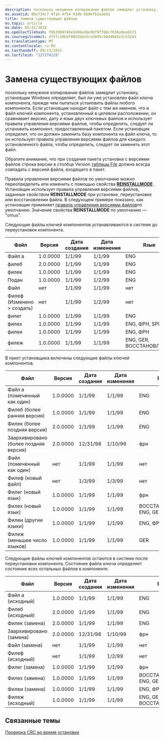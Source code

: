 ```yaml
---
description: поскольку ненужное копирование файлов замедлит установку, установщик Windows определяет, был ли уже установлен файл ключа компонента, прежде чем пытаться установить файлы любого компонента.
ms.assetid: 8be734c7-4f16-4f54-93db-bb8efb1ea6da
title: Замена существующих файлов
ms.topic: article
ms.date: 05/31/2018
ms.openlocfilehash: f0b3908749e5496e4be9bf0ff68c7038a9ea6573
ms.sourcegitcommit: d75fc10b9f0825bbe5ce5045c90d4045e3c53243
ms.translationtype: MT
ms.contentlocale: ru-RU
ms.lasthandoff: 09/13/2021
ms.locfileid: "127274128"
---
```

# <a name="replacing-existing-files"></a>Замена существующих файлов

поскольку ненужное копирование файлов замедлит установку, установщик Windows определяет, был ли уже установлен файл ключа компонента, прежде чем пытаться установить файлы любого компонента. Если установщик находит файл с тем же именем, что и файл ключей компонента, установленный в целевом расположении, он сравнивает версию, дату и язык двух ключевых файлов и использует правила управления версиями файлов, чтобы определить, следует ли установить компонент, предоставленный пакетом. Если установщик определит, что он должен заменить базу компонента на файл ключа, то он использует правила управления версиями файлов для каждого установленного файла, чтобы определить, следует ли заменить этот файл.

Обратите внимание, что при создании пакета установки с версиями файлов строка версии в столбце Version [таблицы File](file-table.md) должна всегда совпадать с версией файла, входящего в пакет.

Правила управления версиями файлов по умолчанию можно переопределить или изменить с помощью свойства [**REINSTALLMODE**](reinstallmode.md) . Установщик использует правила управления версиями файлов, заданные свойством **REINSTALLMODE** при установке, переустановке или восстановлении файла. В следующем примере показано, как установщик применяет [правила управления версиями файлов](file-versioning-rules.md)по умолчанию. Значение свойства **REINSTALLMODE** по умолчанию — "omus".

Следующие файлы ключей компонентов устанавливаются в системе до переустановки компонента.



| Файл                                    | Версия  | Дата создания | Дата изменения | Язык    |
|-----------------------------------------|----------|-------------|---------------|-------------|
| Файл а                                   | 1.0.0000 | 1/1/99      | 1/1/99        | ENG         |
| филеб                                   | 2.0.0000 | 1/1/99      | 1/1/99        | ENG         |
| филек                                   | 1.0.0000 | 1/1/99      | 1/1/99        | ENG         |
| Подан                                   | 1.0.0000 | 1/1/99      | 1/2/99        | ENG         |
| Файл                                   | нет     | 1/1/99      | 1/1/99        | нет        |
| Филеф (Изменено > создать)<br/> | нет     | 1/1/99      | 1/2/99        | нет        |
| филег                                   | 1.0.0000 | 1/1/99      | 1/1/99        | ENG         |
| филех                                   | 1.0.0000 | 1/1/99      | 1/1/99        | ENG, ФРН, SPN |
| филеи                                   | 1.0.0000 | 1/1/99      | 1/1/99        | ENG, ФРН     |
| филеж                                   | 1.0.0000 | 1/1/99      | 1/1/99        | ENG, GER, ВОССТАНОВЛЕНИЕ |



 

В пакет установщика включены следующие файлы ключей компонентов.



| Файл                               | Версия  | Дата создания | Дата изменения | Язык    |
|------------------------------------|----------|-------------|---------------|-------------|
| Файл a (помеченный как один)<br/>     | 1.0.0000 | 1/1/99      | 1/1/99        | ENG         |
| Филеб (более ранняя версия)<br/> | 1.0.0000 | 1/1/99      | 1/1/99        | ENG         |
| Филек (более поздняя версия)<br/>   | 2.0.0000 | 1/1/99      | 1/1/99        | ENG         |
| Заархивировано (более поздняя версия)<br/>   | 2.0.0000 | 12/31/98    | 1/10/99       | фрн         |
| Файл (помеченный как один)<br/>     | нет     | 1/1/99      | 1/1/99        | нет        |
| Филеф (новый файл)<br/>        | нет     | 1/3/99      | 1/3/99        | нет        |
| Филег (новый язык)<br/>    | 1.0.0000 | 1/1/99      | 1/1/99        | фрн         |
| Филех (новый язык)<br/>    | 1.0.0000 | 1/1/99      | 1/1/99        | ВОССТАНОВЛЕНИЕ, ENG, GER |
| Филеи (другие языки)<br/>  | 1.0.0000 | 1/1/99      | 1/1/99        | ENG, ФРН, SPN |
| Филеж (меньшее число языков)<br/> | 1.0.0000 | 1/1/99      | 1/1/99        | GER         |



 

Следующие файлы ключей компонентов остаются в системе после переустановки компонента. Состояние файла ключа определяет состояние всех остальных файлов в компоненте.



| Файл                | Версия  | Дата создания | Дата изменения | Язык    |
|---------------------|----------|-------------|---------------|-------------|
| Файл a (исходный)    | 1.0.0000 | 1/1/99      | 1/1/99        | ENG         |
| Филеб (исходный)    | 2.0.0000 | 1/1/99      | 1/1/99        | ENG         |
| Филек (замена) | 2.0.0000 | 1/1/99      | 1/1/99        | ENG         |
| Заархивировано (замена) | 2.0.0000 | 12/31/98    | 1/10/99       | фрн         |
| Файл (замена) | нет     | 1/1/99      | 1/1/99        | нет        |
| Филеф (исходный)    | нет     | 1/1/99      | 1/2/99        | нет        |
| Филег (замена) | 1.0.0000 | 1/1/99      | 1/1/99        | фрн         |
| Филех (замена) | 1.0.0000 | 1/1/99      | 1/1/99        | ВОССТАНОВЛЕНИЕ, ENG, GER |
| Филеи (замена) | 1.0.0000 | 1/1/99      | 1/1/99        | ENG, ФРН, SPN |
| Филеж (исходный)    | 1.0.0000 | 1/1/99      | 1/1/99        | ENG, GER, ВОССТАНОВЛЕНИЕ |



 

## <a name="related-topics"></a>Связанные темы

<dl> <dt>

[Проверка CRC во время установки](crc-checking-during-an-installation.md)
</dt> </dl>

 

 




